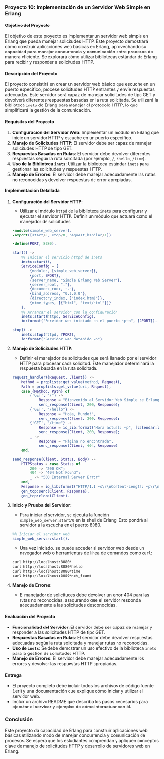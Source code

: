 
### Proyecto 10: Implementación de un Servidor Web Simple en Erlang

#### Objetivo del Proyecto

El objetivo de este proyecto es implementar un servidor web simple en Erlang que pueda manejar solicitudes HTTP. Este proyecto demostrará cómo construir aplicaciones web básicas en Erlang, aprovechando su capacidad para manejar concurrencia y comunicación entre procesos de manera eficiente. Se explorará cómo utilizar bibliotecas estándar de Erlang para recibir y responder a solicitudes HTTP.

#### Descripción del Proyecto

El proyecto consistirá en crear un servidor web básico que escuche en un puerto específico, procese solicitudes HTTP entrantes y envíe respuestas adecuadas. Este servidor será capaz de manejar solicitudes de tipo GET y devolverá diferentes respuestas basadas en la ruta solicitada. Se utilizará la biblioteca `inets` de Erlang para manejar el protocolo HTTP, lo que simplificará la gestión de la comunicación.

#### Requisitos del Proyecto

1. **Configuración del Servidor Web**: Implementar un módulo en Erlang que inicie un servidor HTTP y escuche en un puerto específico.
2. **Manejo de Solicitudes HTTP**: El servidor debe ser capaz de manejar solicitudes HTTP de tipo GET.
3. **Respuestas Basadas en Rutas**: El servidor debe devolver diferentes respuestas según la ruta solicitada (por ejemplo, `/`, `/hello`, `/time`).
4. **Uso de la Biblioteca `inets`**: Utilizar la biblioteca estándar `inets` para gestionar las solicitudes y respuestas HTTP.
5. **Manejo de Errores**: El servidor debe manejar adecuadamente las rutas no reconocidas y devolver respuestas de error apropiadas.

#### Implementación Detallada

1. **Configuración del Servidor HTTP**:
   - Utilizar el módulo `httpd` de la biblioteca `inets` para configurar y ejecutar el servidor HTTP. Definir un módulo que actuará como el manejador de solicitudes.

   ```erlang
   -module(simple_web_server).
   -export([start/0, stop/0, request_handler/1]).

   -define(PORT, 8080).

   start() ->
       %% Iniciar el servicio httpd de inets
       inets:start(),
       ServiceConfig = [
           {modules, [simple_web_server]},
           {port, ?PORT},
           {server_name, "Simple Erlang Web Server"},
           {server_root, "."},
           {document_root, "."},
           {bind_address, "0.0.0.0"},
           {directory_index, ["index.html"]},
           {mime_types, [{"html", "text/html"}]}
       ],
       %% Arrancar el servidor con la configuración
       inets:start(httpd, ServiceConfig),
       io:format("Servidor web iniciado en el puerto ~p~n", [?PORT]).

   stop() ->
       inets:stop(httpd, ?PORT),
       io:format("Servidor web detenido.~n").
   ```

2. **Manejo de Solicitudes HTTP**:
   - Definir el manejador de solicitudes que será llamado por el servidor HTTP para procesar cada solicitud. Este manejador determinará la respuesta basada en la ruta solicitada.

   ```erlang
   request_handler({Request, Client}) ->
       Method = proplists:get_value(method, Request),
       Path = proplists:get_value(uri, Request),
       case {Method, Path} of
           {'GET', "/"} ->
               Response = "Bienvenido al Servidor Web Simple de Erlang!",
               send_response(Client, 200, Response);
           {'GET', "/hello"} ->
               Response = "Hola, Mundo!",
               send_response(Client, 200, Response);
           {'GET', "/time"} ->
               Response = io_lib:format("Hora actual: ~p", [calendar:local_time()]),
               send_response(Client, 200, Response);
           _ ->
               Response = "Página no encontrada",
               send_response(Client, 404, Response)
       end.

   send_response(Client, Status, Body) ->
       HTTPStatus = case Status of
           200 -> "200 OK";
           404 -> "404 Not Found";
           _ -> "500 Internal Server Error"
       end,
       Response = io_lib:format("HTTP/1.1 ~s\r\nContent-Length: ~p\r\nContent-Type: text/plain\r\n\r\n~s", [HTTPStatus, byte_size(Body), Body]),
       gen_tcp:send(Client, Response),
       gen_tcp:close(Client).
   ```

3. **Inicio y Prueba del Servidor**:
   - Para iniciar el servidor, se ejecuta la función `simple_web_server:start/0` en la shell de Erlang. Esto pondrá al servidor a la escucha en el puerto 8080.

   ```erlang
   %% Iniciar el servidor web
   simple_web_server:start().
   ```

   - Una vez iniciado, se puede acceder al servidor web desde un navegador web o herramientas de línea de comandos como `curl`:

   ```bash
   curl http://localhost:8080/
   curl http://localhost:8080/hello
   curl http://localhost:8080/time
   curl http://localhost:8080/not_found
   ```

4. **Manejo de Errores**:
   - El manejador de solicitudes debe devolver un error 404 para las rutas no reconocidas, asegurando que el servidor responda adecuadamente a las solicitudes desconocidas.

#### Evaluación del Proyecto

- **Funcionalidad del Servidor**: El servidor debe ser capaz de manejar y responder a las solicitudes HTTP de tipo GET.
- **Respuestas Basadas en Rutas**: El servidor debe devolver respuestas adecuadas según la ruta solicitada y manejar rutas no reconocidas.
- **Uso de `inets`**: Se debe demostrar un uso efectivo de la biblioteca `inets` para la gestión de solicitudes HTTP.
- **Manejo de Errores**: El servidor debe manejar adecuadamente los errores y devolver las respuestas HTTP apropiadas.

#### Entrega

- El proyecto completo debe incluir todos los archivos de código fuente (.erl) y una documentación que explique cómo iniciar y utilizar el servidor web.
- Incluir un archivo README que describa los pasos necesarios para ejecutar el servidor y ejemplos de cómo interactuar con él.

### Conclusión

Este proyecto da capacidad de Erlang para construir aplicaciones web básicas utilizando  modo de manejar concurrencia y comunicación de procesos. Se espera que los estudiantes comprendan y apliquen conceptos clave de manejo de solicitudes HTTP y desarrollo de servidores web en Erlang.
